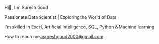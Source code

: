  Hi👋, I'm Suresh Goud
 
Passionate Data Scientist | Exploring the World of Data

I'm skilled in Excel, Artificial Intelligence, SQL, Python & Machine learning

How to reach me asureshgoud2000@gmail.com
